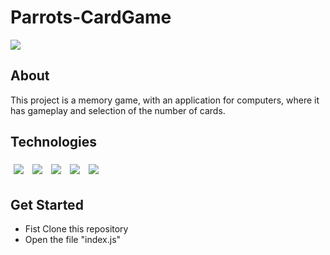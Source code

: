 # Parrots-CardGame

<img src="./images/parrot.gif" atl="aplication video">

## About

This project is a memory game, with an application for computers, where it has gameplay and selection of the number of cards.

## Technologies

<div>
  <img style='margin: 5px;' src="https://img.shields.io/badge/javascript%20-%2320232a.svg?&style=for-the-badge&color=F7DF1E&logo=javascript&logoColor=000000" />
  <img style='margin: 5px;' src="https://img.shields.io/badge/CSS3%20-%2320232a.svg?&style=for-the-badge&color=1572B6&logo=CSS3&logoColor=ffffff"/>
  <img style='margin: 5px;' src="https://img.shields.io/badge/HTML5%20-%2320232a.svg?&style=for-the-badge&color=E34F26&logo=HTML5&logoColor=ffffff"/>
  <img style='margin: 5px;' src="https://img.shields.io/badge/react%20-%2320232a.svg?&style=for-the-badge&color=363636&logo=react&logoColor=q61DAFB"/>
  <img style='margin: 5px;' src="https://img.shields.io/badge/transition%20-%2320232a.svg?&style=for-the-badge&color=1572B6&logo=CSS3&logoColor=ffffff"/>
</div>

## Get Started

- Fist Clone this repository
- Open the file "index.js"
